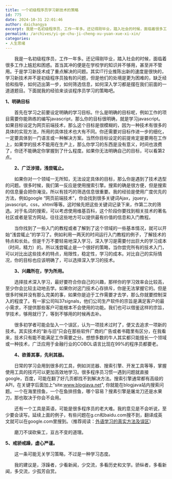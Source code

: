 ```yaml
---
title: 一个初级程序员学习新技术的策略
id: 775
date: 2024-10-31 22:01:46
author: daichangya
excerpt: 我是一名初级程序员，工作一年多。还记得刚毕业，踏入社会的时候，面临着很多工作上尴尬和困惑。首当其冲的便是在学校学的知识并不够用，甚至并不管用。于是学习新技术成了重点解决的问题。其实IT行业推陈出新的速度是很快的，学习新技术并不是初级程序员独有的问题，但是他们的处境是更为困难的，缺乏经验和指导，如何迈出第一步，如何筛选信息，如何深入学习都是摆在我们前面的一道道题目。下面就我的经验来谈谈程序员学习的策
permalink: /archives/yi-ge-chu-ji-cheng-xu-yuan-xue-xi-xin/
categories:
- 人生思绪
---
```



　　我是一名初级程序员，工作一年多。还记得刚毕业，踏入社会的时候，面临着很多工作上尴尬和困惑。首当其冲的便是在学校学的知识并不够用，甚至并不管用。于是学习新技术成了重点解决的问题。其实IT行业推陈出新的速度是很快的，学习新技术并不是初级程序员独有的问题，但是他们的处境是更为困难的，缺乏经验和指导，如何迈出第一步，如何筛选信息，如何深入学习都是摆在我们前面的一道道题目。下面就我的经验来谈谈程序员学习的策略吧。

**1、明确目标**

　　首先在学习之前要设定明确的学习目标。什么是明确的目标呢，例如工作的项目需要你能熟练的编写javascript，那么你的目标很明确，就是学习javascript。如果目标设定为网页前端技术，那么这个目标是很模糊的，因为一种技术有很多的具体的实现方法，所用的具体技术也大有不同。你还需要对目标作进一步的细化，一定要具体到一门语言或一种解决方案。当然你目标设定的前提肯定是要用在工作上，如果学的技术不能用在生产上，那么你学习的东西是没有意义，时间也浪费了，你还不能确定你掌握到了什么程度。如果你无法明确自己的目标，可以看第2点。

　　**2、广泛涉猎，浅尝辄止。**

　　如果你对一个领域一无所知，无法设定具体的目标，那么你是遇到了技术选型的问题。很多时候，我们第一反应是使用搜索引擎。搜索的确是很方便，但是搜索的信息量会把你淹没。所以有技巧的筛选信息很重要。我的经验是使用广度优先的方法，例如google “网页前端技术”，你会找到很多关键词Ajax，jquery，javascript，css，xhtml等等。这时候先把这些关键词记录下来，作第二次的筛选。对于名词的搜索，可以考虑使用维基百科，这个阶段你要找到相关技术的著名社区或者是官方网站，往往这些地方可以提供最有价值的信息和入门教程。

　　当你找到了一些入门的教程或者了解到了这个领域的一些基本情况，就可以开始“浅尝辄止”的学习了。例如利用一两天的时间运行入门教程的例子，了解技术的特点和长处。但是千万不要轻易地深入学习，深入学习是需要付出巨大的学习成本（时间，精力）的。所以浅尝辄止是一个很好的策略，当你尝完所有的技术入门，可以对比出这些技术的特点，局限性，稳定性，学习的成本。对比自己的实际情况，你的目标也应该明确了，可以选择深入学习的技术。   

　　**3、兴趣所在，学为所用。**

　　选择技术深入学习，最好要符合你自己的兴趣，那样你的学习效率会比较高，至少你会比较主动地去学。如果你对这门技术心存排斥，你是无法掌握它的。但是很多时候并没有那么完美的事，如果你是迫于工作需要才去学，那么你就要控制深入的程度了。有一家公司叫37signals，他们公司生产软件的宗旨是满足客户的最小需求，不提供那些客户可能根本不会使用的功能。我们也可以借鉴这样的宗旨，学技术，够用就行了，等到不够用的时候再去补。

　　很多初学者可能会坠入一个误区，认为一项技术过时了，便又去追求一项新的技术。其实技术的“新与旧”只会在那些软件厂商的广告或者书籍里有区分，在我看来，技术只有能不能满足工作需要之分。想想多数的牛人其实都只能擅长一个领域或一种技术，广泛应用于金融行业的COBOL语言比现在99%的程序员都要老。

　　**4、欲善其事，先利其器。**

　　日常的学习会用到很多的工具，例如浏览器、搜索引擎、开发工具等等，掌握使用工具的技巧可以更加高效地学习。很多程序员习惯一遇到问题就直接google，百度，可能在翻了好几页都找不到解决方法。搜索引擎通常都有高级的API，在关键字后面加上“site:www.blogjava.net", 你就能在blogjava站内搜索问题。一个在海里捞鱼，一个在鱼排捞鱼，哪个容易？搜素引擎是屠龙刀还是水果刀，那也取决于你会不会用。

　　还有一个工具是英语，可能是很多程序员的老大难。我的意见是不会听说，至少要会读写。延续上面的例子，有些问题在g.cn和baidu.com搜不到，翻译成英文就可以在google.com里搜到。（推荐阅读：[外语学习的真实方法及误区](http://kb.cnblogs.com/page/128340/)）

　　磨刀不误砍柴工，亘古不变的道理。

**5、戒骄戒躁，虚心严谨。**

　　这一条可能无关学习策略，不过是一种学习态度。

　　我的建议是，浮躁者，少看新闻，少交流，多看历史和文学。骄纵者，多看新闻，多交流，少孤芳自赏。
